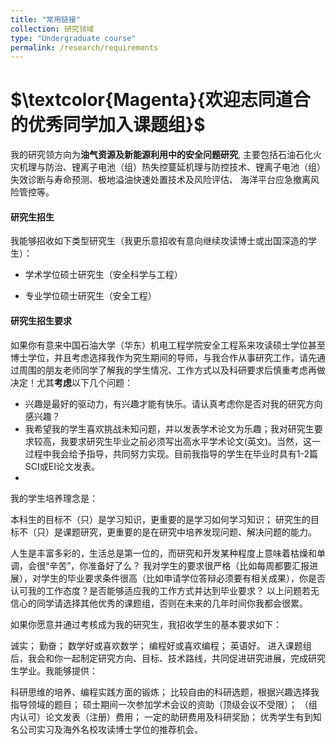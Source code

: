 ```yaml
---
title: "常用链接"
collection: 研究领域
type: "Undergraduate course"
permalink: /research/requirements
---
```


# $\textcolor{Magenta}{欢迎志同道合的优秀同学加入课题组}$

我的研究领方向为**油气资源及新能源利用中的安全问题研究**, 主要包括石油石化火灾机理与防治、锂离子电池（组）热失控蔓延机理与防控技术、锂离子电池（组）失效诊断与寿命预测、极地溢油快速处置技术及风险评估、
海洋平台应急撤离风险管控等。

#### 研究生招生

我能够招收如下类型研究生（我更乐意招收有意向继续攻读博士或出国深造的学生）：

- 学术学位硕士研究生（安全科学与工程）

- 专业学位硕士研究生（安全工程）

#### 研究生招生要求

 如果你有意来中国石油大学（华东）机电工程学院安全工程系来攻读硕士学位甚至博士学位，并且考虑选择我作为究生期间的导师，与我合作从事研究工作，请先通过周围的朋友老师同学了解我的学生情况、工作方式以及科研要求后慎重考虑再做决定！尤其**考虑**以下几个问题：

- 兴趣是最好的驱动力，有兴趣才能有快乐。请认真考虑你是否对我的研究方向感兴趣？
- 我希望我的学生喜欢挑战未知问题，并以发表学术论文为乐趣；我对研究生要求较高，我要求研究生毕业之前必须写出高水平学术论文(英文)。当然，这一过程中我会给予指导，共同努力实现。目前我指导的学生在毕业时具有1-2篇SCI或EI论文发表。
- 

 我的学生培养理念是：

本科生的目标不（只）是学习知识，更重要的是学习如何学习知识；
研究生的目标不（只）是课题研究，更重要的是在研究中培养发现问题、解决问题的能力。



人生是丰富多彩的，生活总是第一位的，而研究和开发某种程度上意味着枯燥和单调，会很“辛苦”，你准备好了么？
我对学生的要求很严格（比如每周都要汇报进展），对学生的毕业要求条件很高（比如申请学位答辩必须要有相关成果），你是否认可我的工作态度？是否能够适应我的工作方式并达到毕业要求？
以上问题若无信心的同学请选择其他优秀的课题组，否则在未来的几年时间你我都会很累。

如果你愿意并通过考核成为我的研究生，我招收学生的基本要求如下：

诚实；
勤奋；
数学好或喜欢数学；
编程好或喜欢编程；
英语好。
进入课题组后，我会和你一起制定研究方向、目标、技术路线，共同促进研究进展，完成研究生学业。我能够提供：

科研思维的培养、编程实践方面的锻炼；
比较自由的科研选题，根据兴趣选择我指导领域的题目；
硕士期间一次参加学术会议的资助（顶级会议不受限）；
（组内认可）论文发表（注册）费用；
一定的助研费用及科研奖励；
优秀学生有到知名公司实习及海外名校攻读博士学位的推荐机会。